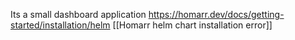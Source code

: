 Its a small dashboard application
https://homarr.dev/docs/getting-started/installation/helm
[[Homarr helm chart installation error]]
